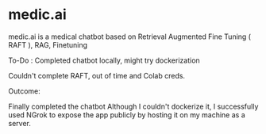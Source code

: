 # medic.ai
medic.ai is a medical chatbot based on Retrieval Augmented Fine Tuning ( RAFT ), RAG, Finetuning 


To-Do : 
Completed chatbot locally, might try dockerization 


Couldn't complete RAFT, out of time and Colab creds.


Outcome: 


Finally completed the chatbot Although I couldn't dockerize it, I successfully used NGrok to expose the app publicly by hosting it on my machine as a server.
